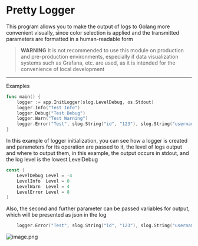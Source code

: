 # Pretty Logger

This program allows you to make the output of logs to Golang more convenient visually, since color selection is applied
and the transmitted parameters are formatted in a human-readable form

> **WARNING**
> It is not recommended to use this module on production and pre-production environments, especially if data
> visualization systems such as Grafana, etc. are used, as it is intended for the convenience of local development

---

Examples

```Go
func main() {
	logger := app.InitLogger(slog.LevelDebug, os.Stdout)
	logger.Info("Test Info")
	logger.Debug("Test Debug")
	logger.Warn("Test Warning")
	logger.Error("Test", slog.String("id", "123"), slog.String("username", "test"))
}
```
In this example of logger initialization, you can see how a logger is created and parameters for its operation are
passed to it, the level of logs output and where to output them, in this example, the output occurs in stdout, and the
log level is the lowest LevelDebug
```Go
const (
	LevelDebug Level = -4
	LevelInfo  Level = 0
	LevelWarn  Level = 4
	LevelError Level = 8
)
```
Also, the second and further parameter can be passed variables for output, which will be presented as json in the log
```Go
	logger.Error("Test", slog.String("id", "123"), slog.String("username", "test"))
```
![image.png](image.png)
